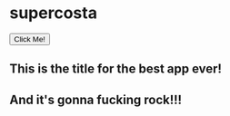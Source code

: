 # supercosta
<html>
<div>
<button type="button" onclick="alert('Hello world!')">Click Me!</button>
<h2> This is the title for the best app ever!</h2>
<h2>And it's gonna fucking rock!!!</h2>
</div>
</html>
